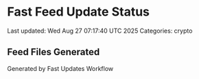 # Fast Feed Update Status
Last updated: Wed Aug 27 07:17:40 UTC 2025
Categories: crypto

## Feed Files Generated

Generated by Fast Updates Workflow
